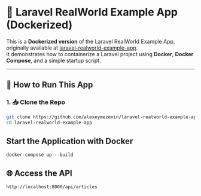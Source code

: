 # 🐳 Laravel RealWorld Example App (Dockerized)

This is a **Dockerized version** of the Laravel RealWorld Example App, originally available at [laravel-realworld-example-app](https://github.com/alexeymezenin/laravel-realworld-example-app).  
It demonstrates how to containerize a Laravel project using **Docker**, **Docker Compose**, and a simple startup script.

---

## 🔧 How to Run This App

### 1. 📥 Clone the Repo

```bash
git clone https://github.com/alexeymezenin/laravel-realworld-example-app.git
cd laravel-realworld-example-app
```


## Start the Application with Docker

```
docker-compose up --build
```

## 🌐 Access the API

```
http://localhost:8000/api/articles
```
